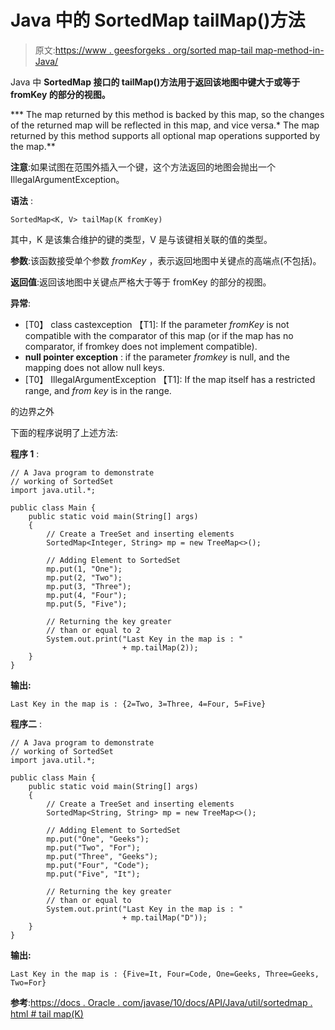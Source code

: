 # Java 中的 SortedMap tailMap()方法

> 原文:[https://www . geesforgeks . org/sorted map-tail map-method-in-Java/](https://www.geeksforgeeks.org/sortedmap-tailmap-method-in-java/)

Java 中 **SortedMap 接口的 tailMap()方法用于返回该地图中键大于或等于 fromKey 的部分的视图。**

***   The map returned by this method is backed by this map, so the changes of the returned map will be reflected in this map, and vice versa.*   The map returned by this method supports all optional map operations supported by the map.**

**注意**:如果试图在范围外插入一个键，这个方法返回的地图会抛出一个 IllegalArgumentException。

**语法** :

```
SortedMap<K, V> tailMap(K fromKey)

```

其中，K 是该集合维护的键的类型，V 是与该键相关联的值的类型。

**参数**:该函数接受单个参数 *fromKey* ，表示返回地图中关键点的高端点(不包括)。

**返回值**:返回该地图中关键点严格大于等于 fromKey 的部分的视图。

**异常**:

*   [T0】 class castexception 【T1]: If the parameter *fromKey* is not compatible with the comparator of this map (or if the map has no comparator, if fromkey does not implement compatible).
*   **null pointer exception** : if the parameter *fromkey* is null, and the mapping does not allow null keys.
*   [T0】 IllegalArgumentException 【T1]: If the map itself has a restricted range, and *from key* is in the range.

的边界之外

下面的程序说明了上述方法:

**程序 1** :

```
// A Java program to demonstrate
// working of SortedSet
import java.util.*;

public class Main {
    public static void main(String[] args)
    {
        // Create a TreeSet and inserting elements
        SortedMap<Integer, String> mp = new TreeMap<>();

        // Adding Element to SortedSet
        mp.put(1, "One");
        mp.put(2, "Two");
        mp.put(3, "Three");
        mp.put(4, "Four");
        mp.put(5, "Five");

        // Returning the key greater
        // than or equal to 2
        System.out.print("Last Key in the map is : "
                         + mp.tailMap(2));
    }
}
```

**输出:**

```
Last Key in the map is : {2=Two, 3=Three, 4=Four, 5=Five}

```

**程序二** :

```
// A Java program to demonstrate
// working of SortedSet
import java.util.*;

public class Main {
    public static void main(String[] args)
    {
        // Create a TreeSet and inserting elements
        SortedMap<String, String> mp = new TreeMap<>();

        // Adding Element to SortedSet
        mp.put("One", "Geeks");
        mp.put("Two", "For");
        mp.put("Three", "Geeks");
        mp.put("Four", "Code");
        mp.put("Five", "It");

        // Returning the key greater
        // than or equal to
        System.out.print("Last Key in the map is : "
                         + mp.tailMap("D"));
    }
}
```

**输出:**

```
Last Key in the map is : {Five=It, Four=Code, One=Geeks, Three=Geeks, Two=For}

```

**参考**:[https://docs . Oracle . com/javase/10/docs/API/Java/util/sortedmap . html # tail map(K)](https://docs.oracle.com/javase/10/docs/api/java/util/SortedMap.html#tailMap(K))